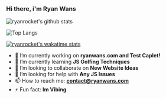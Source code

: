 ### Hi there, i'm Ryan Wans

![ryanrocket's github stats](https://github-readme-stats.vercel.app/api?username=ryanrocket&theme=algolia)

![Top Langs](https://github-readme-stats.vercel.app/api/top-langs/?username=ryanrocket&theme=algolia&layout=compact&langs_count=8)

[![ryanrocket's wakatime stats](https://github-readme-stats.vercel.app/api/wakatime?username=ryanrocket&theme=algolia&layout=compact)](https://github.com/anuraghazra/github-readme-stats)


- 🔭 I’m currently working on <b>ryanwans.com and Test Caplet!</b>
- 🌱 I’m currently learning <b>JS Golfing Techniques</b>
- 👯 I’m looking to collaborate on <b>New Website Ideas</b>
- 🤔 I’m looking for help with <b>Any JS Issues</b>
- 📫 How to reach me: <b>contact@ryanwans.com</b>
- ⚡ Fun fact: <b>Im Vibing</b>
